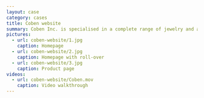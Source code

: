 ```yaml
---
layout: case
category: cases
title: Coben website
summary: Coben Inc. is specialised in a complete range of jewelry and accessories since 1988. With headquarter in Taiwan and manufacturing operation in Chang An, Dong Guan China, the are a global supplier for a wide range of jewelry in both classic and fashion designs.
pictures: 
  - url: coben-website/1.jpg
    caption: Homepage
  - url: coben-website/2.jpg
    caption: Homepage with roll-over
  - url: coben-website/3.jpg
    caption: Product page
videos:
  - url: coben-website/Coben.mov
    caption: Video walkthrough
---
```


